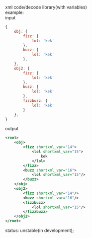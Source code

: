 xml code/decode library(with variables)  
example:  
input  
```js
{
    obj: {
        fizz: {
            lol: 'kek'
        },
        buzz: {
            lol: 'kek'
        },
    },
    obj2: {
        fizz: {
            lol: 'kek'
        },
        buzz: {
            lol: 'kek'
        },
        fizzbuzz: {
            lol: 'kek'
        }
    },
}
```
output  
```xml
<root>
    <obj>
        <fizz shortxml_var="14">
            <lol shortxml_var="15">
                kek
            </lol>
        </fizz>
        <buzz shortxml_var="16">
            <lol shortxml_var="15"/>
        </buzz>
    </obj>
    <obj2>
        <fizz shortxml_var="14"/>
        <buzz shortxml_var="16"/>
        <fizzbuzz>
            <lol shortxml_var="15"/>
        </fizzbuzz>
    </obj2>
</root>
```
status: unstable(in development);
